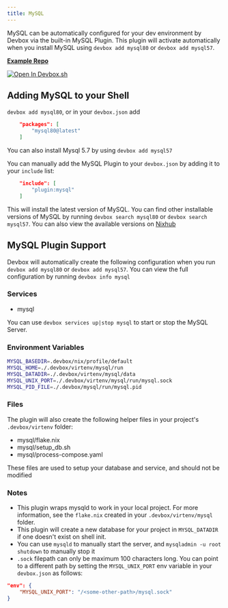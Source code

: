 ```yaml
---
title: MySQL
---
```

MySQL can be automatically configured for your dev environment by Devbox via the built-in MySQL Plugin. This plugin will activate automatically when you install MySQL using `devbox add mysql80` or `devbox add mysql57`.

[**Example Repo**](https://https://github.com/synopkg/devbox/tree/main/examples/databases/mysql)

[![Open In Devbox.sh](https://jetpack.io/img/devbox/open-in-devbox.svg)](https://synopkg.github.io/devbox/https://github.com/synopkg/devbox/?folder=examples/databases/mysql)

## Adding MySQL to your Shell

`devbox add mysql80`, or in your `devbox.json` add

```json
    "packages": [
        "mysql80@latest"
    ]
```

You can also install Mysql 5.7 by using `devbox add mysql57`

You can manually add the MySQL Plugin to your `devbox.json` by adding it to your `include` list:

```json
    "include": [
        "plugin:mysql"
    ]
```

This will install the latest version of MySQL. You can find other installable versions of MySQL by running `devbox search mysql80` or `devbox search mysql57`. You can also view the available versions on [Nixhub](https://www.nixhub.io/packages/mysql80)

## MySQL Plugin Support

Devbox will automatically create the following configuration when you run `devbox add mysql80` or `devbox add mysql57`. You can view the full configuration by running `devbox info mysql`


### Services
* mysql

You can use `devbox services up|stop mysql` to start or stop the MySQL Server.

### Environment Variables

```bash
MYSQL_BASEDIR=.devbox/nix/profile/default
MYSQL_HOME=./.devbox/virtenv/mysql/run
MYSQL_DATADIR=./.devbox/virtenv/mysql/data
MYSQL_UNIX_PORT=./.devbox/virtenv/mysql/run/mysql.sock
MYSQL_PID_FILE=./.devbox/mysql/run/mysql.pid
```

### Files

The plugin will also create the following helper files in your project's `.devbox/virtenv` folder:

* mysql/flake.nix
* mysql/setup_db.sh
* mysql/process-compose.yaml

These files are used to setup your database and service, and should not be modified

### Notes

* This plugin wraps mysqld to work in your local project. For more information, see the `flake.nix` created in your `.devbox/virtenv/mysql` folder.
* This plugin will create a new database for your project in `MYSQL_DATADIR` if one doesn't exist on shell init.
* You can use `mysqld` to manually start the server, and `mysqladmin -u root shutdown` to manually stop it
* `.sock` filepath can only be maximum 100 characters long. You can point to a different path by setting the `MYSQL_UNIX_PORT` env variable in your `devbox.json` as follows:

```json
"env": {
    "MYSQL_UNIX_PORT": "/<some-other-path>/mysql.sock"
}
```
